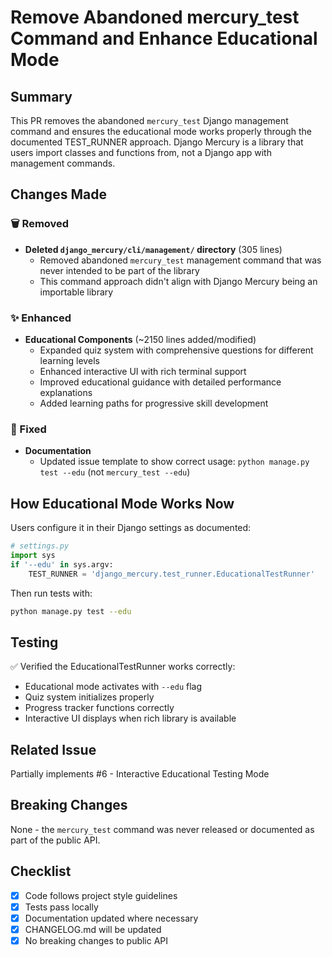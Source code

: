 # Remove Abandoned mercury_test Command and Enhance Educational Mode

## Summary

This PR removes the abandoned `mercury_test` Django management command and ensures the educational mode works properly through the documented TEST_RUNNER approach. Django Mercury is a library that users import classes and functions from, not a Django app with management commands.

## Changes Made

### 🗑️ Removed
- **Deleted `django_mercury/cli/management/` directory** (305 lines)
  - Removed abandoned `mercury_test` management command that was never intended to be part of the library
  - This command approach didn't align with Django Mercury being an importable library

### ✨ Enhanced
- **Educational Components** (~2150 lines added/modified)
  - Expanded quiz system with comprehensive questions for different learning levels
  - Enhanced interactive UI with rich terminal support
  - Improved educational guidance with detailed performance explanations
  - Added learning paths for progressive skill development

### 📝 Fixed
- **Documentation**
  - Updated issue template to show correct usage: `python manage.py test --edu` (not `mercury_test --edu`)

## How Educational Mode Works Now

Users configure it in their Django settings as documented:

```python
# settings.py
import sys
if '--edu' in sys.argv:
    TEST_RUNNER = 'django_mercury.test_runner.EducationalTestRunner'
```

Then run tests with:
```bash
python manage.py test --edu
```

## Testing

✅ Verified the EducationalTestRunner works correctly:
- Educational mode activates with `--edu` flag
- Quiz system initializes properly
- Progress tracker functions correctly
- Interactive UI displays when rich library is available

## Related Issue

Partially implements #6 - Interactive Educational Testing Mode

## Breaking Changes

None - the `mercury_test` command was never released or documented as part of the public API.

## Checklist

- [x] Code follows project style guidelines
- [x] Tests pass locally
- [x] Documentation updated where necessary
- [x] CHANGELOG.md will be updated
- [x] No breaking changes to public API